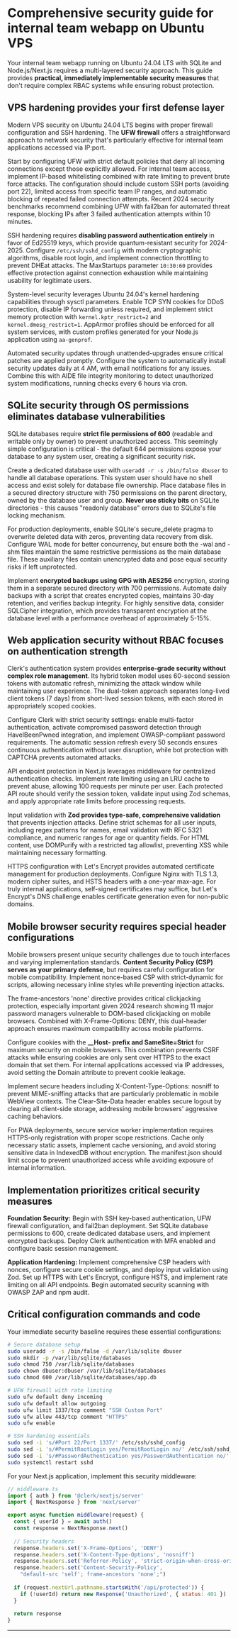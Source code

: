# Comprehensive security guide for internal team webapp on Ubuntu VPS

Your internal team webapp running on Ubuntu 24.04 LTS with SQLite and Node.js/Next.js requires a multi-layered security approach. This guide provides **practical, immediately implementable security measures** that don't require complex RBAC systems while ensuring robust protection.

## VPS hardening provides your first defense layer

Modern VPS security on Ubuntu 24.04 LTS begins with proper firewall configuration and SSH hardening. The **UFW firewall** offers a straightforward approach to network security that's particularly effective for internal team applications accessed via IP:port.

Start by configuring UFW with strict default policies that deny all incoming connections except those explicitly allowed. For internal team access, implement IP-based whitelisting combined with rate limiting to prevent brute force attacks. The configuration should include custom SSH ports (avoiding port 22), limited access from specific team IP ranges, and automatic blocking of repeated failed connection attempts. Recent 2024 security benchmarks recommend combining UFW with fail2ban for automated threat response, blocking IPs after 3 failed authentication attempts within 10 minutes.

SSH hardening requires **disabling password authentication entirely** in favor of Ed25519 keys, which provide quantum-resistant security for 2024-2025. Configure `/etc/ssh/sshd_config` with modern cryptographic algorithms, disable root login, and implement connection throttling to prevent DHEat attacks. The MaxStartups parameter `10:30:60` provides effective protection against connection exhaustion while maintaining usability for legitimate users.

System-level security leverages Ubuntu 24.04's kernel hardening capabilities through sysctl parameters. Enable TCP SYN cookies for DDoS protection, disable IP forwarding unless required, and implement strict memory protection with `kernel.kptr_restrict=2` and `kernel.dmesg_restrict=1`. AppArmor profiles should be enforced for all system services, with custom profiles generated for your Node.js application using `aa-genprof`.

Automated security updates through unattended-upgrades ensure critical patches are applied promptly. Configure the system to automatically install security updates daily at 4 AM, with email notifications for any issues. Combine this with AIDE file integrity monitoring to detect unauthorized system modifications, running checks every 6 hours via cron.

## SQLite security through OS permissions eliminates database vulnerabilities

SQLite databases require **strict file permissions of 600** (readable and writable only by owner) to prevent unauthorized access. This seemingly simple configuration is critical - the default 644 permissions expose your database to any system user, creating a significant security risk.

Create a dedicated database user with `useradd -r -s /bin/false dbuser` to handle all database operations. This system user should have no shell access and exist solely for database file ownership. Place database files in a secured directory structure with 750 permissions on the parent directory, owned by the database user and group. **Never use sticky bits** on SQLite directories - this causes "readonly database" errors due to SQLite's file locking mechanism.

For production deployments, enable SQLite's secure_delete pragma to overwrite deleted data with zeros, preventing data recovery from disk. Configure WAL mode for better concurrency, but ensure both the -wal and -shm files maintain the same restrictive permissions as the main database file. These auxiliary files contain unencrypted data and pose equal security risks if left unprotected.

Implement **encrypted backups using GPG with AES256** encryption, storing them in a separate secured directory with 700 permissions. Automate daily backups with a script that creates encrypted copies, maintains 30-day retention, and verifies backup integrity. For highly sensitive data, consider SQLCipher integration, which provides transparent encryption at the database level with a performance overhead of approximately 5-15%.

## Web application security without RBAC focuses on authentication strength

Clerk's authentication system provides **enterprise-grade security without complex role management**. Its hybrid token model uses 60-second session tokens with automatic refresh, minimizing the attack window while maintaining user experience. The dual-token approach separates long-lived client tokens (7 days) from short-lived session tokens, with each stored in appropriately scoped cookies.

Configure Clerk with strict security settings: enable multi-factor authentication, activate compromised password detection through HaveIBeenPwned integration, and implement OWASP-compliant password requirements. The automatic session refresh every 50 seconds ensures continuous authentication without user disruption, while bot protection with CAPTCHA prevents automated attacks.

API endpoint protection in Next.js leverages middleware for centralized authentication checks. Implement rate limiting using an LRU cache to prevent abuse, allowing 100 requests per minute per user. Each protected API route should verify the session token, validate input using Zod schemas, and apply appropriate rate limits before processing requests.

Input validation with **Zod provides type-safe, comprehensive validation** that prevents injection attacks. Define strict schemas for all user inputs, including regex patterns for names, email validation with RFC 5321 compliance, and numeric ranges for age or quantity fields. For HTML content, use DOMPurify with a restricted tag allowlist, preventing XSS while maintaining necessary formatting.

HTTPS configuration with Let's Encrypt provides automated certificate management for production deployments. Configure Nginx with TLS 1.3, modern cipher suites, and HSTS headers with a one-year max-age. For truly internal applications, self-signed certificates may suffice, but Let's Encrypt's DNS challenge enables certificate generation even for non-public domains.

## Mobile browser security requires special header configurations

Mobile browsers present unique security challenges due to touch interfaces and varying implementation standards. **Content Security Policy (CSP) serves as your primary defense**, but requires careful configuration for mobile compatibility. Implement nonce-based CSP with strict-dynamic for scripts, allowing necessary inline styles while preventing injection attacks.

The frame-ancestors 'none' directive provides critical clickjacking protection, especially important given 2024 research showing 11 major password managers vulnerable to DOM-based clickjacking on mobile browsers. Combined with X-Frame-Options: DENY, this dual-header approach ensures maximum compatibility across mobile platforms.

Configure cookies with the **__Host- prefix and SameSite=Strict** for maximum security on mobile browsers. This combination prevents CSRF attacks while ensuring cookies are only sent over HTTPS to the exact domain that set them. For internal applications accessed via IP addresses, avoid setting the Domain attribute to prevent cookie leakage.

Implement secure headers including X-Content-Type-Options: nosniff to prevent MIME-sniffing attacks that are particularly problematic in mobile WebView contexts. The Clear-Site-Data header enables secure logout by clearing all client-side storage, addressing mobile browsers' aggressive caching behaviors.

For PWA deployments, secure service worker implementation requires HTTPS-only registration with proper scope restrictions. Cache only necessary static assets, implement cache versioning, and avoid storing sensitive data in IndexedDB without encryption. The manifest.json should limit scope to prevent unauthorized access while avoiding exposure of internal information.

## Implementation prioritizes critical security measures

**Foundation Security:** Begin with SSH key-based authentication, UFW firewall configuration, and fail2ban deployment. Set SQLite database permissions to 600, create dedicated database users, and implement encrypted backups. Deploy Clerk authentication with MFA enabled and configure basic session management.

**Application Hardening:** Implement comprehensive CSP headers with nonces, configure secure cookie settings, and deploy input validation using Zod. Set up HTTPS with Let's Encrypt, configure HSTS, and implement rate limiting on all API endpoints. Begin automated security scanning with OWASP ZAP and npm audit.

## Critical configuration commands and code

Your immediate security baseline requires these essential configurations:

```bash
# Secure database setup
sudo useradd -r -s /bin/false -d /var/lib/sqlite dbuser
sudo mkdir -p /var/lib/sqlite/databases
sudo chmod 750 /var/lib/sqlite/databases
sudo chown dbuser:dbuser /var/lib/sqlite/databases
sudo chmod 600 /var/lib/sqlite/databases/app.db

# UFW firewall with rate limiting
sudo ufw default deny incoming
sudo ufw default allow outgoing
sudo ufw limit 1337/tcp comment "SSH Custom Port"
sudo ufw allow 443/tcp comment "HTTPS"
sudo ufw enable

# SSH hardening essentials
sudo sed -i 's/#Port 22/Port 1337/' /etc/ssh/sshd_config
sudo sed -i 's/#PermitRootLogin yes/PermitRootLogin no/' /etc/ssh/sshd_config
sudo sed -i 's/#PasswordAuthentication yes/PasswordAuthentication no/' /etc/ssh/sshd_config
sudo systemctl restart sshd
```

For your Next.js application, implement this security middleware:

```javascript
// middleware.ts
import { auth } from '@clerk/nextjs/server'
import { NextResponse } from 'next/server'

export async function middleware(request) {
  const { userId } = await auth()
  const response = NextResponse.next()
  
  // Security headers
  response.headers.set('X-Frame-Options', 'DENY')
  response.headers.set('X-Content-Type-Options', 'nosniff')
  response.headers.set('Referrer-Policy', 'strict-origin-when-cross-origin')
  response.headers.set('Content-Security-Policy', 
    "default-src 'self'; frame-ancestors 'none';")
  
  if (request.nextUrl.pathname.startsWith('/api/protected')) {
    if (!userId) return new Response('Unauthorized', { status: 401 })
  }
  
  return response
}
```

---

